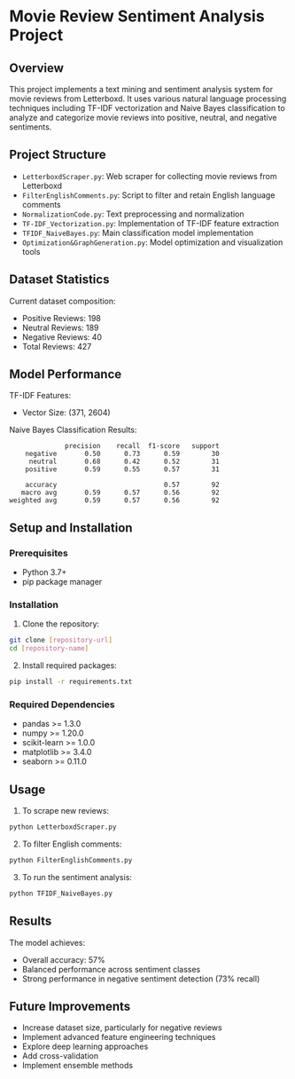 # Movie Review Sentiment Analysis Project

## Overview
This project implements a text mining and sentiment analysis system for movie reviews from Letterboxd. It uses various natural language processing techniques including TF-IDF vectorization and Naive Bayes classification to analyze and categorize movie reviews into positive, neutral, and negative sentiments.

## Project Structure
- `LetterboxdScraper.py`: Web scraper for collecting movie reviews from Letterboxd
- `FilterEnglishComments.py`: Script to filter and retain English language comments
- `NormalizationCode.py`: Text preprocessing and normalization
- `TF-IDF_Vectorization.py`: Implementation of TF-IDF feature extraction
- `TFIDF_NaiveBayes.py`: Main classification model implementation
- `Optimization&GraphGeneration.py`: Model optimization and visualization tools

## Dataset Statistics
Current dataset composition:
- Positive Reviews: 198
- Neutral Reviews: 189
- Negative Reviews: 40
- Total Reviews: 427

## Model Performance
TF-IDF Features:
- Vector Size: (371, 2604)

Naive Bayes Classification Results:
```
              precision    recall  f1-score   support
    negative       0.50      0.73      0.59        30
     neutral       0.68      0.42      0.52        31
    positive       0.59      0.55      0.57        31

    accuracy                           0.57        92
   macro avg       0.59      0.57      0.56        92
weighted avg       0.59      0.57      0.56        92
```

## Setup and Installation

### Prerequisites
- Python 3.7+
- pip package manager

### Installation
1. Clone the repository:
```bash
git clone [repository-url]
cd [repository-name]
```

2. Install required packages:
```bash
pip install -r requirements.txt
```

### Required Dependencies
- pandas >= 1.3.0
- numpy >= 1.20.0
- scikit-learn >= 1.0.0
- matplotlib >= 3.4.0
- seaborn >= 0.11.0

## Usage

1. To scrape new reviews:
```bash
python LetterboxdScraper.py
```

2. To filter English comments:
```bash
python FilterEnglishComments.py
```

3. To run the sentiment analysis:
```bash
python TFIDF_NaiveBayes.py
```

## Results
The model achieves:
- Overall accuracy: 57%
- Balanced performance across sentiment classes
- Strong performance in negative sentiment detection (73% recall)

## Future Improvements
- Increase dataset size, particularly for negative reviews
- Implement advanced feature engineering techniques
- Explore deep learning approaches
- Add cross-validation
- Implement ensemble methods



